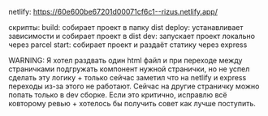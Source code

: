 netlify: https://60e600be67201d00071cf6c1--rizus.netlify.app/

скрипты:
    build: собирает проект в папку dist
    deploy: устанавливает зависимости и собирает проект в dist
    dev: запускает проект локально через parcel
    start: собирает проект и раздаёт статику через express

WARNING:
Я хотел раздвать один html файл и при переходе между страничками подгружать компонент нужной странички, но не успел сделать эту логику + только сейчас заметил что на netlify и express переходы из-за этого не работают. Сейчас на другие страничку можно попать только в dev сборке.
Если это критично, исправлю всё ковторому ревью + хотелось бы получить совет как лучше поступить.